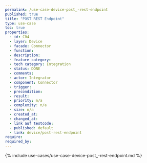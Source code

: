 ```yaml
---
permalink: /use-case-device-post_-rest-endpoint
published: true
title: "POST REST Endpoint"
type: use-case
toc: true
properties:
  - id: C04
  - layer: Device
  - facade: Connector
  - function:
  - description:
  - feature category:
  - tech category: Integration
  - status: DONE
  - comments:
  - actor: Integrator
  - component: Connector
  - trigger:
  - precondition:
  - result:
  - priority: n/a
  - complexity: n/a
  - size: n/a
  - created_at:
  - changed_at:
  - link auf testcode:
  - published: default
  - link: device/post-rest-endpoint
require:
required_by:
---
```


{% include use-cases/use-case-device-post_-rest-endpoint.md %}
